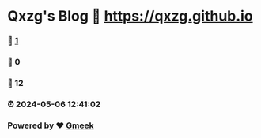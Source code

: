 # Qxzg's Blog :link: https://qxzg.github.io 
### :page_facing_up: [1](https://qxzg.github.io/tag.html) 
### :speech_balloon: 0 
### :hibiscus: 12 
### :alarm_clock: 2024-05-06 12:41:02 
### Powered by :heart: [Gmeek](https://github.com/Meekdai/Gmeek)
